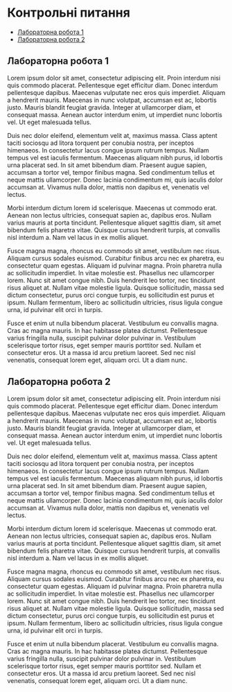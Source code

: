 # Контрольні питання

<ul>
  <li><a href="#lab1">Лабораторна робота 1</a></li>
  <li><a href="#lab2">Лабораторна робота 2</a></li>
</ul>

## Лабораторна робота 1

<div id="lab1">
Lorem ipsum dolor sit amet, consectetur adipiscing elit. Proin interdum nisi quis commodo placerat. Pellentesque eget efficitur diam. Donec interdum pellentesque dapibus. Maecenas vulputate nec eros quis imperdiet. Aliquam a hendrerit mauris. Maecenas in nunc volutpat, accumsan est ac, lobortis justo. Mauris blandit feugiat gravida. Integer at ullamcorper diam, et consequat massa. Aenean auctor interdum enim, ut imperdiet nunc lobortis vel. Ut eget malesuada tellus.

Duis nec dolor eleifend, elementum velit at, maximus massa. Class aptent taciti sociosqu ad litora torquent per conubia nostra, per inceptos himenaeos. In consectetur lacus congue ipsum rutrum tempus. Nullam tempus vel est iaculis fermentum. Maecenas aliquam nibh purus, id lobortis urna placerat sed. In sit amet bibendum diam. Praesent augue sapien, accumsan a tortor vel, tempor finibus magna. Sed condimentum tellus et neque mattis ullamcorper. Donec lacinia condimentum mi, quis iaculis dolor accumsan at. Vivamus nulla dolor, mattis non dapibus et, venenatis vel lectus.

Morbi interdum dictum lorem id scelerisque. Maecenas ut commodo erat. Aenean non lectus ultricies, consequat sapien ac, dapibus eros. Nullam varius mauris at porta tincidunt. Pellentesque aliquet sagittis diam, sit amet bibendum felis pharetra vitae. Quisque cursus hendrerit turpis, at convallis nisl interdum a. Nam vel lacus in ex mollis aliquet.

Fusce magna magna, rhoncus eu commodo sit amet, vestibulum nec risus. Aliquam cursus sodales euismod. Curabitur finibus arcu nec ex pharetra, eu consectetur quam egestas. Aliquam id pulvinar magna. Proin pharetra nulla ac sollicitudin imperdiet. In vitae molestie est. Phasellus nec ullamcorper lorem. Nunc sit amet congue nibh. Duis hendrerit leo tortor, nec tincidunt risus aliquet at. Nullam vitae molestie ligula. Quisque sollicitudin, massa sed dictum consectetur, purus orci congue turpis, eu sollicitudin est purus et ipsum. Nullam fermentum, libero ac sollicitudin ultricies, risus ligula congue urna, id pulvinar elit orci in turpis.

Fusce et enim ut nulla bibendum placerat. Vestibulum eu convallis magna. Cras ac magna mauris. In hac habitasse platea dictumst. Pellentesque varius fringilla nulla, suscipit pulvinar dolor pulvinar in. Vestibulum scelerisque tortor risus, eget semper mauris porttitor sed. Nullam et consectetur eros. Ut a massa id arcu pretium laoreet. Sed nec nisl venenatis, consequat lorem eget, aliquam orci. Ut a diam nunc.
</div>

## Лабораторна робота 2

<div id="lab2">
Lorem ipsum dolor sit amet, consectetur adipiscing elit. Proin interdum nisi quis commodo placerat. Pellentesque eget efficitur diam. Donec interdum pellentesque dapibus. Maecenas vulputate nec eros quis imperdiet. Aliquam a hendrerit mauris. Maecenas in nunc volutpat, accumsan est ac, lobortis justo. Mauris blandit feugiat gravida. Integer at ullamcorper diam, et consequat massa. Aenean auctor interdum enim, ut imperdiet nunc lobortis vel. Ut eget malesuada tellus.

Duis nec dolor eleifend, elementum velit at, maximus massa. Class aptent taciti sociosqu ad litora torquent per conubia nostra, per inceptos himenaeos. In consectetur lacus congue ipsum rutrum tempus. Nullam tempus vel est iaculis fermentum. Maecenas aliquam nibh purus, id lobortis urna placerat sed. In sit amet bibendum diam. Praesent augue sapien, accumsan a tortor vel, tempor finibus magna. Sed condimentum tellus et neque mattis ullamcorper. Donec lacinia condimentum mi, quis iaculis dolor accumsan at. Vivamus nulla dolor, mattis non dapibus et, venenatis vel lectus.

Morbi interdum dictum lorem id scelerisque. Maecenas ut commodo erat. Aenean non lectus ultricies, consequat sapien ac, dapibus eros. Nullam varius mauris at porta tincidunt. Pellentesque aliquet sagittis diam, sit amet bibendum felis pharetra vitae. Quisque cursus hendrerit turpis, at convallis nisl interdum a. Nam vel lacus in ex mollis aliquet.

Fusce magna magna, rhoncus eu commodo sit amet, vestibulum nec risus. Aliquam cursus sodales euismod. Curabitur finibus arcu nec ex pharetra, eu consectetur quam egestas. Aliquam id pulvinar magna. Proin pharetra nulla ac sollicitudin imperdiet. In vitae molestie est. Phasellus nec ullamcorper lorem. Nunc sit amet congue nibh. Duis hendrerit leo tortor, nec tincidunt risus aliquet at. Nullam vitae molestie ligula. Quisque sollicitudin, massa sed dictum consectetur, purus orci congue turpis, eu sollicitudin est purus et ipsum. Nullam fermentum, libero ac sollicitudin ultricies, risus ligula congue urna, id pulvinar elit orci in turpis.

Fusce et enim ut nulla bibendum placerat. Vestibulum eu convallis magna. Cras ac magna mauris. In hac habitasse platea dictumst. Pellentesque varius fringilla nulla, suscipit pulvinar dolor pulvinar in. Vestibulum scelerisque tortor risus, eget semper mauris porttitor sed. Nullam et consectetur eros. Ut a massa id arcu pretium laoreet. Sed nec nisl venenatis, consequat lorem eget, aliquam orci. Ut a diam nunc.
</div>
